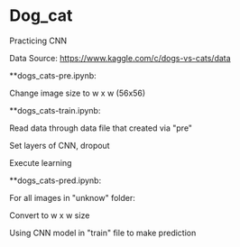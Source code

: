 # Dog_cat
Practicing CNN

Data Source: https://www.kaggle.com/c/dogs-vs-cats/data

**dogs_cats-pre.ipynb: 

Change image size to w x w (56x56)

**dogs_cats-train.ipynb:

Read data through data file that created via "pre"

Set layers of CNN, dropout

Execute learning

**dogs_cats-pred.ipynb: 

For all images in "unknow" folder:

  Convert to w x w size
  
  Using CNN model in "train" file to make prediction
  
